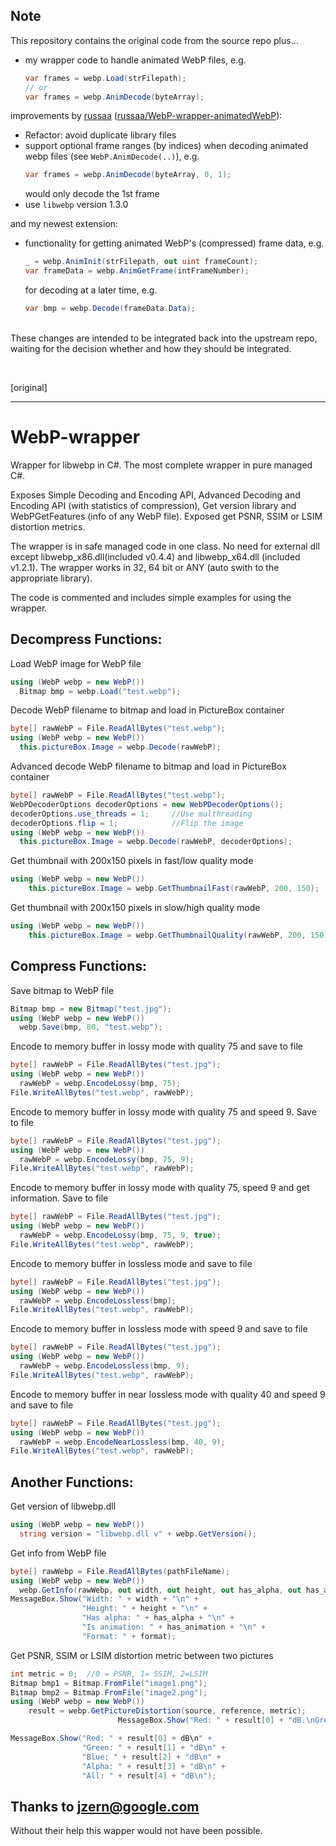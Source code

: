 ## Note

This repository contains the original code from the source repo plus...
 * my wrapper code to handle animated WebP files,
   e.g.
   ```C#
   var frames = webp.Load(strFilepath);
   // or
   var frames = webp.AnimDecode(byteArray);
   ```

improvements by [russaa](https://github.com/russaa) ([russaa/WebP-wrapper-animatedWebP](https://github.com/russaa/WebP-wrapper-animatedWebP/tree/dc5b979a8ba5b00be7b15b0c3055ae3c5a3cc355)):
 * Refactor: avoid duplicate library files
 * support optional frame ranges (by indices) when decoding animated webp files (see `WebP.AnimDecode(..)`),
   e.g.
   ```c#
   var frames = webp.AnimDecode(byteArray, 0, 1);
   ```
   would only decode the 1st frame
 * use `libwebp` version 1.3.0

and my newest extension:
 * functionality for getting animated WebP's (compressed) frame data,
   e.g.
   ```C#
   _ = webp.AnimInit(strFilepath, out uint frameCount);
   var frameData = webp.AnimGetFrame(intFrameNumber);
   ```
   for decoding at a later time,
   e.g.
   ```C#
   var bmp = webp.Decode(frameData.Data);
   ```

<br>
These changes are intended to be integrated back into the upstream repo, waiting for the decision whether and how they should be integrated.

&nbsp;
&nbsp;

[original]

---


# WebP-wrapper
Wrapper for libwebp in C#. The most complete wrapper in pure managed C#.

Exposes Simple Decoding and Encoding API, Advanced Decoding and Encoding API (with statistics of compression), Get version library and WebPGetFeatures (info of any WebP file). Exposed get PSNR, SSIM or LSIM distortion metrics.

The wrapper is in safe managed code in one class. No need for external dll except libwebp_x86.dll(included v0.4.4) and libwebp_x64.dll (included v1.2.1). The wrapper works in 32, 64 bit or ANY (auto swith to the appropriate library).

The code is commented and includes simple examples for using the wrapper.

## Decompress Functions:
Load WebP image for WebP file
```C#
using (WebP webp = new WebP())
  Bitmap bmp = webp.Load("test.webp");
```

Decode WebP filename to bitmap and load in PictureBox container
```C#
byte[] rawWebP = File.ReadAllBytes("test.webp");
using (WebP webp = new WebP())
  this.pictureBox.Image = webp.Decode(rawWebP);
```

Advanced decode WebP filename to bitmap and load in PictureBox container
```C#
byte[] rawWebP = File.ReadAllBytes("test.webp");
WebPDecoderOptions decoderOptions = new WebPDecoderOptions();
decoderOptions.use_threads = 1;     //Use multhreading
decoderOptions.flip = 1;   			//Flip the image
using (WebP webp = new WebP())
  this.pictureBox.Image = webp.Decode(rawWebP, decoderOptions);
```

Get thumbnail with 200x150 pixels in fast/low quality mode
```C#
using (WebP webp = new WebP())
	this.pictureBox.Image = webp.GetThumbnailFast(rawWebP, 200, 150);
```

Get thumbnail with 200x150 pixels in slow/high quality mode
```C#
using (WebP webp = new WebP())
	this.pictureBox.Image = webp.GetThumbnailQuality(rawWebP, 200, 150);
```


## Compress Functions:
Save bitmap to WebP file
```C#
Bitmap bmp = new Bitmap("test.jpg");
using (WebP webp = new WebP())
  webp.Save(bmp, 80, "test.webp");
```

Encode to memory buffer in lossy mode with quality 75 and save to file
```C#
byte[] rawWebP = File.ReadAllBytes("test.jpg");
using (WebP webp = new WebP())
  rawWebP = webp.EncodeLossy(bmp, 75);
File.WriteAllBytes("test.webp", rawWebP); 
```

Encode to memory buffer in lossy mode with quality 75 and speed 9. Save to file
```C#
byte[] rawWebP = File.ReadAllBytes("test.jpg");
using (WebP webp = new WebP())
  rawWebP = webp.EncodeLossy(bmp, 75, 9);
File.WriteAllBytes("test.webp", rawWebP); 
```

Encode to memory buffer in lossy mode with quality 75, speed 9 and get information. Save to file
```C#
byte[] rawWebP = File.ReadAllBytes("test.jpg");
using (WebP webp = new WebP())
  rawWebP = webp.EncodeLossy(bmp, 75, 9, true);
File.WriteAllBytes("test.webp", rawWebP); 
```

Encode to memory buffer in lossless mode and save to file
```C#
byte[] rawWebP = File.ReadAllBytes("test.jpg");
using (WebP webp = new WebP())
  rawWebP = webp.EncodeLossless(bmp);
File.WriteAllBytes("test.webp", rawWebP); 
```

Encode to memory buffer in lossless mode with speed 9 and save to file
```C#
byte[] rawWebP = File.ReadAllBytes("test.jpg");
using (WebP webp = new WebP())
  rawWebP = webp.EncodeLossless(bmp, 9);
File.WriteAllBytes("test.webp", rawWebP); 
```

Encode to memory buffer in near lossless mode with quality 40 and speed 9 and save to file
```C#
byte[] rawWebP = File.ReadAllBytes("test.jpg");
using (WebP webp = new WebP())
  rawWebP = webp.EncodeNearLossless(bmp, 40, 9);
File.WriteAllBytes("test.webp", rawWebP); 
```

## Another Functions:	
Get version of libwebp.dll
```C#
using (WebP webp = new WebP())
  string version = "libwebp.dll v" + webp.GetVersion();
```

Get info from WebP file
```C#
byte[] rawWebp = File.ReadAllBytes(pathFileName);
using (WebP webp = new WebP())
  webp.GetInfo(rawWebp, out width, out height, out has_alpha, out has_animation, out format);
MessageBox.Show("Width: " + width + "\n" +
                "Height: " + height + "\n" +
                "Has alpha: " + has_alpha + "\n" +
                "Is animation: " + has_animation + "\n" +
                "Format: " + format);
```

Get PSNR, SSIM or LSIM distortion metric between two pictures
```C#
int metric = 0;  //0 = PSNR, 1= SSIM, 2=LSIM
Bitmap bmp1 = Bitmap.FromFile("image1.png");
Bitmap bmp2 = Bitmap.FromFile("image2.png");
using (WebP webp = new WebP())
	result = webp.GetPictureDistortion(source, reference, metric);
	                    MessageBox.Show("Red: " + result[0] + "dB.\nGreen: " + result[1] + "dB.\nBlue: " + result[2] + "dB.\nAlpha: " + result[3] + "dB.\nAll: " + result[4] + "dB.", "PSNR");

MessageBox.Show("Red: " + result[0] + dB\n" +
                "Green: " + result[1] + "dB\n" +
                "Blue: " + result[2] + "dB\n" +
                "Alpha: " + result[3] + "dB\n" +
                "All: " + result[4] + "dB\n");
```


## Thanks to jzern@google.com
Without their help this wapper would not have been possible.


[1]: https://github.com/thomas694/WebP-wrapper-animatedWebP
